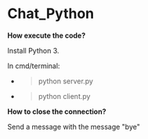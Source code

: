 # Chat_Python

**How execute the code?**

Install Python 3.

In cmd/terminal:
- > python server.py
- > python client.py

**How to close the connection?**

Send a message with the message "bye"
